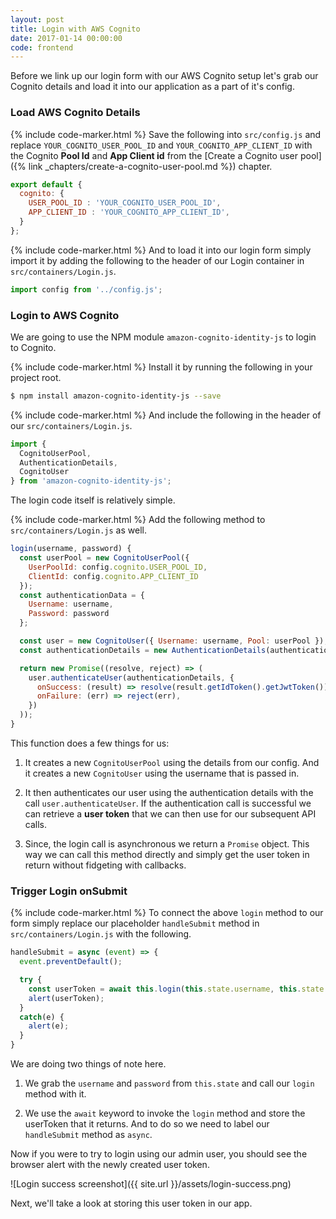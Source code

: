```yaml
---
layout: post
title: Login with AWS Cognito
date: 2017-01-14 00:00:00
code: frontend
---
```


Before we link up our login form with our AWS Cognito setup let's grab our Cognito details and load it into our application as a part of it's config.

### Load AWS Cognito Details

{% include code-marker.html %} Save the following into `src/config.js` and replace `YOUR_COGNITO_USER_POOL_ID` and `YOUR_COGNITO_APP_CLIENT_ID` with the Cognito **Pool Id** and **App Client id** from the [Create a Cognito user pool]({% link _chapters/create-a-cognito-user-pool.md %}) chapter.

``` javascript
export default {
  cognito: {
    USER_POOL_ID : 'YOUR_COGNITO_USER_POOL_ID',
    APP_CLIENT_ID : 'YOUR_COGNITO_APP_CLIENT_ID',
  }
};
```

{% include code-marker.html %} And to load it into our login form simply import it by adding the following to the header of our Login container in `src/containers/Login.js`.

``` javascript
import config from '../config.js';
```

### Login to AWS Cognito

We are going to use the NPM module `amazon-cognito-identity-js` to login to Cognito.

{% include code-marker.html %} Install it by running the following in your project root.

``` bash
$ npm install amazon-cognito-identity-js --save
```

{% include code-marker.html %} And include the following in the header of our `src/containers/Login.js`.

``` javascript
import {
  CognitoUserPool,
  AuthenticationDetails,
  CognitoUser
} from 'amazon-cognito-identity-js';
```

The login code itself is relatively simple.

{% include code-marker.html %} Add the following method to `src/containers/Login.js` as well.

``` javascript
login(username, password) {
  const userPool = new CognitoUserPool({
    UserPoolId: config.cognito.USER_POOL_ID,
    ClientId: config.cognito.APP_CLIENT_ID
  });
  const authenticationData = {
    Username: username,
    Password: password
  };

  const user = new CognitoUser({ Username: username, Pool: userPool });
  const authenticationDetails = new AuthenticationDetails(authenticationData);

  return new Promise((resolve, reject) => (
    user.authenticateUser(authenticationDetails, {
      onSuccess: (result) => resolve(result.getIdToken().getJwtToken()),
      onFailure: (err) => reject(err),
    })
  ));
}
```

This function does a few things for us:

1. It creates a new `CognitoUserPool` using the details from our config. And it creates a new `CognitoUser` using the username that is passed in.

2. It then authenticates our user using the authentication details with the call `user.authenticateUser`. If the authentication call is successful we can retrieve a **user token** that we can then use for our subsequent API calls.

3. Since, the login call is asynchronous we return a `Promise` object. This way we can call this method directly and simply get the user token in return without fidgeting with callbacks.

### Trigger Login onSubmit

{% include code-marker.html %} To connect the above `login` method to our form simply replace our placeholder `handleSubmit` method in `src/containers/Login.js` with the following.

``` javascript
handleSubmit = async (event) => {
  event.preventDefault();

  try {
    const userToken = await this.login(this.state.username, this.state.password);
    alert(userToken);
  }
  catch(e) {
    alert(e);
  }
}
```

We are doing two things of note here.

1. We grab the `username` and `password` from `this.state` and call our `login` method with it.

2. We use the `await` keyword to invoke the `login` method and store the userToken that it returns. And to do so we need to label our `handleSubmit` method as `async`.

Now if you were to try to login using our admin user, you should see the browser alert with the newly created user token.

![Login success screenshot]({{ site.url }}/assets/login-success.png)

Next, we'll take a look at storing this user token in our app.
